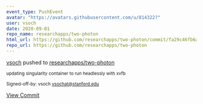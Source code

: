 ```yaml
---
event_type: PushEvent
avatar: "https://avatars.githubusercontent.com/u/814322?"
user: vsoch
date: 2020-09-01
repo_name: researchapps/two-photon
html_url: https://github.com/researchapps/two-photon/commit/fa29c46fb6a53c7ce29494cba1ff93d043fb333d
repo_url: https://github.com/researchapps/two-photon
---
```


<a href='https://github.com/vsoch' target='_blank'>vsoch</a> pushed to <a href='https://github.com/researchapps/two-photon' target='_blank'>researchapps/two-photon</a>

<small>updating singularity container to run headlessly with xvfb

Signed-off-by: vsoch <vsochat@stanford.edu></small>

<a href='https://github.com/researchapps/two-photon/commit/fa29c46fb6a53c7ce29494cba1ff93d043fb333d' target='_blank'>View Commit</a>